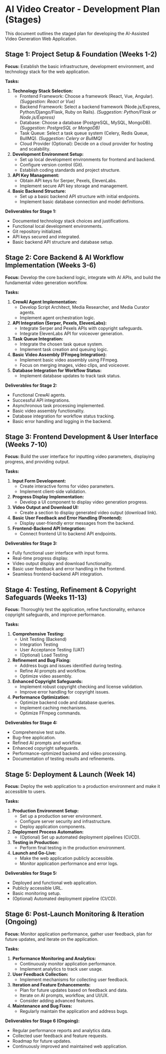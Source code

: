 # AI Video Creator - Development Plan (Stages)

This document outlines the staged plan for developing the AI-Assisted Video Generation Web Application.

## Stage 1: Project Setup & Foundation (Weeks 1-2)

**Focus:** Establish the basic infrastructure, development environment, and technology stack for the web application.

**Tasks:**

1.  **Technology Stack Selection:**
    *   Frontend Framework: Choose a framework (React, Vue, Angular). *(Suggestion: React or Vue)*
    *   Backend Framework: Select a backend framework (Node.js/Express, Python/Django/Flask, Ruby on Rails). *(Suggestion: Python/Flask or Node.js/Express)*
    *   Database: Choose a database (PostgreSQL, MySQL, MongoDB). *(Suggestion: PostgreSQL or MongoDB)*
    *   Task Queue: Select a task queue system (Celery, Redis Queue, BullMQ). *(Suggestion: Celery or BullMQ)*
    *   Cloud Provider (Optional): Decide on a cloud provider for hosting and scalability.
2.  **Development Environment Setup:**
    *   Set up local development environments for frontend and backend.
    *   Configure version control (Git).
    *   Establish coding standards and project structure.
3.  **API Key Management:**
    *   Obtain API keys for Serper, Pexels, ElevenLabs.
    *   Implement secure API key storage and management.
4.  **Basic Backend Structure:**
    *   Set up a basic backend API structure with initial endpoints.
    *   Implement basic database connection and model definitions.

**Deliverables for Stage 1:**

*   Documented technology stack choices and justifications.
*   Functional local development environments.
*   Git repository initialized.
*   API keys secured and integrated.
*   Basic backend API structure and database setup.

## Stage 2: Core Backend & AI Workflow Implementation (Weeks 3-6)

**Focus:** Develop the core backend logic, integrate with AI APIs, and build the fundamental video generation workflow.

**Tasks:**

1.  **CrewAI Agent Implementation:**
    *   Develop Script Architect, Media Researcher, and Media Curator agents.
    *   Implement agent orchestration logic.
2.  **API Integration (Serper, Pexels, ElevenLabs):**
    *   Integrate Serper and Pexels APIs with copyright safeguards.
    *   Integrate ElevenLabs API for voiceover generation.
3.  **Task Queue Integration:**
    *   Integrate the chosen task queue system.
    *   Implement task creation and queuing logic.
4.  **Basic Video Assembly (FFmpeg Integration):**
    *   Implement basic video assembly using FFmpeg.
    *   Focus on merging images, video clips, and voiceover.
5.  **Database Integration for Workflow Status:**
    *   Implement database updates to track task status.

**Deliverables for Stage 2:**

*   Functional CrewAI agents.
*   Successful API integrations.
*   Asynchronous task processing implemented.
*   Basic video assembly functionality.
*   Database integration for workflow status tracking.
*   Basic error handling and logging in the backend.

## Stage 3: Frontend Development & User Interface (Weeks 7-10)

**Focus:** Build the user interface for inputting video parameters, displaying progress, and providing output.

**Tasks:**

1.  **Input Form Development:**
    *   Create interactive forms for video parameters.
    *   Implement client-side validation.
2.  **Progress Display Implementation:**
    *   Develop a UI component to display video generation progress.
3.  **Video Output and Download UI:**
    *   Create a section to display generated video output (download link).
4.  **Basic User Feedback and Error Handling (Frontend):**
    *   Display user-friendly error messages from the backend.
5.  **Frontend-Backend API Integration:**
    *   Connect frontend UI to backend API endpoints.

**Deliverables for Stage 3:**

*   Fully functional user interface with input forms.
*   Real-time progress display.
*   Video output display and download functionality.
*   Basic user feedback and error handling in the frontend.
*   Seamless frontend-backend API integration.

## Stage 4: Testing, Refinement & Copyright Safeguards (Weeks 11-13)

**Focus:** Thoroughly test the application, refine functionality, enhance copyright safeguards, and improve performance.

**Tasks:**

1.  **Comprehensive Testing:**
    *   Unit Testing (Backend)
    *   Integration Testing
    *   User Acceptance Testing (UAT)
    *   (Optional) Load Testing
2.  **Refinement and Bug Fixing:**
    *   Address bugs and issues identified during testing.
    *   Refine AI prompts and workflow.
    *   Optimize video assembly.
3.  **Enhanced Copyright Safeguards:**
    *   Implement robust copyright checking and license validation.
    *   Improve error handling for copyright issues.
4.  **Performance Optimization:**
    *   Optimize backend code and database queries.
    *   Implement caching mechanisms.
    *   Optimize FFmpeg commands.

**Deliverables for Stage 4:**

*   Comprehensive test suite.
*   Bug-free application.
*   Refined AI prompts and workflow.
*   Enhanced copyright safeguards.
*   Performance-optimized backend and video processing.
*   Documentation of testing results and refinements.

## Stage 5: Deployment & Launch (Week 14)

**Focus:** Deploy the web application to a production environment and make it accessible to users.

**Tasks:**

1.  **Production Environment Setup:**
    *   Set up a production server environment.
    *   Configure server security and infrastructure.
    *   Deploy application components.
2.  **Deployment Process Automation:**
    *   (Optional) Set up automated deployment pipelines (CI/CD).
3.  **Testing in Production:**
    *   Perform final testing in the production environment.
4.  **Launch and Go-Live:**
    *   Make the web application publicly accessible.
    *   Monitor application performance and error logs.

**Deliverables for Stage 5:**

*   Deployed and functional web application.
*   Publicly accessible URL.
*   Basic monitoring setup.
*   (Optional) Automated deployment pipeline (CI/CD).

## Stage 6: Post-Launch Monitoring & Iteration (Ongoing)

**Focus:** Monitor application performance, gather user feedback, plan for future updates, and iterate on the application.

**Tasks:**

1.  **Performance Monitoring and Analytics:**
    *   Continuously monitor application performance.
    *   Implement analytics to track user usage.
2.  **User Feedback Collection:**
    *   Implement mechanisms for collecting user feedback.
3.  **Iteration and Feature Enhancements:**
    *   Plan for future updates based on feedback and data.
    *   Iterate on AI prompts, workflow, and UI/UX.
    *   Consider adding advanced features.
4.  **Maintenance and Bug Fixes:**
    *   Regularly maintain the application and address bugs.

**Deliverables for Stage 6 (Ongoing):**

*   Regular performance reports and analytics data.
*   Collected user feedback and feature requests.
*   Roadmap for future updates.
*   Continuously improved and maintained web application.
